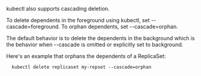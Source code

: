 kubectl also supports cascading deletion.

To delete dependents in the foreground using kubectl, set --cascade=foreground. To orphan dependents, set --cascade=orphan.

The default behavior is to delete the dependents in the background which is the behavior when --cascade is omitted or explicitly set to background.

Here's an example that orphans the dependents of a ReplicaSet:

```
  kubectl delete replicaset my-repset --cascade=orphan
```
